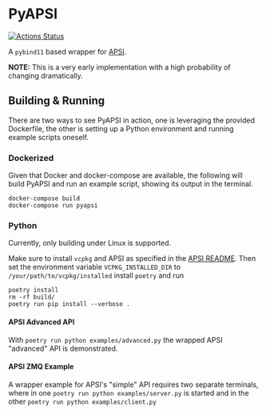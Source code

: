 # PyAPSI

[![Actions Status](https://github.com/LGro/PyAPSI/workflows/ci-cd-pipeline/badge.svg)](https://github.com/LGro/PyAPSI/actions)

A `pybind11` based wrapper for [APSI](https://github.com/microsoft/apsi).

**NOTE:** This is a very early implementation with a high probability of changing
dramatically.

## Building & Running

There are two ways to see PyAPSI in action, one is leveraging the provided Dockerfile,
the other is setting up a Python environment and running example scripts oneself.

### Dockerized

Given that Docker and docker-compose are available, the following will build PyAPSI and
run an example script, showing its output in the terminal.

```
docker-compose build
docker-compose run pyapsi
```

### Python

Currently, only building under Linux is supported.

Make sure to install `vcpkg` and APSI as specified in the
[APSI README](https://github.com/microsoft/APSI/blob/main/README.md).
Then set the environment variable `VCPKG_INSTALLED_DIR` to
`/your/path/to/vcpkg/installed` install `poetry` and run

```
poetry install
rm -rf build/
poetry run pip install --verbose .
```

#### APSI Advanced API

With `poetry run python examples/advanced.py` the wrapped APSI "advanced" API is
demonstrated.

#### APSI ZMQ Example

A wrapper example for APSI's "simple" API requires two separate terminals, where in one
`poetry run python examples/server.py` is started and in the other
`poetry run python examples/client.py`
